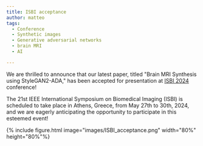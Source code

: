 ```yaml
---
title: ISBI acceptance
author: matteo
tags: 
  - Conference
  - Synthetic images
  - Generative adversarial networks
  - brain MRI
  - AI

---
```

We are thrilled to announce that our latest paper, titled "Brain MRI Synthesis using StyleGAN2-ADA," has been accepted for presentation at [ISBI 2024](https://biomedicalimaging.org/2024/) conference!

The 21st IEEE International Symposium on Biomedical Imaging (ISBI) is scheduled to take place in Athens, Greece, from May 27th to 30th, 2024, and we are eagerly anticipating the opportunity to participate in this esteemed event!


{% include figure.html image="images/ISBI_acceptance.png" width="80%" height="80%"%}

